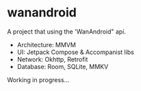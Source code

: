 # wanandroid
A project that using the 'WanAndroid" api.

- Architecture: MMVM
- UI: Jetpack Compose & Accompanist libs
- Network: Okhttp, Retrofit
- Database: Room, SQLite, MMKV

Working in progress...
